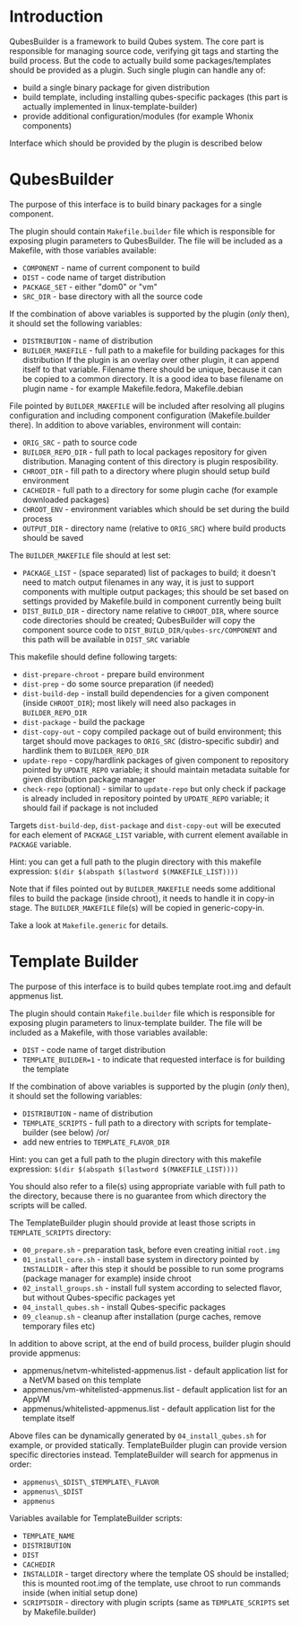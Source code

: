 Introduction
============

QubesBuilder is a framework to build Qubes system. The core part is responsible
for managing source code, verifying git tags and starting the build process.
But the code to actually build some packages/templates should be provided as a
plugin. Such single plugin can handle any of:
 - build a single binary package for given distribution
 - build template, including installing qubes-specific packages (this part is
   actually implemented in linux-template-builder)
 - provide additional configuration/modules (for example Whonix components)

Interface which should be provided by the plugin is described below


QubesBuilder
============

The purpose of this interface is to build binary packages for a single component.

The plugin should contain `Makefile.builder` file which is responsible for
exposing plugin parameters to QubesBuilder. The file will be included as a Makefile, with those variables available:
 * `COMPONENT` - name of current component to build
 * `DIST` - code name of target distribution
 * `PACKAGE_SET` - either "dom0" or "vm"
 * `SRC_DIR` - base directory with all the source code

If the combination of above variables is supported by the plugin (*only* then), it should set the following variables:
 * `DISTRIBUTION` - name of distribution
 * `BUILDER_MAKEFILE` - full path to a makefile for building packages for this distribution
   If the plugin is an overlay over other plugin, it can append itself to that variable.
   Filename there should be unique, because it can be copied to a common
   directory. It is a good idea to base filename on plugin name - for
   example Makefile.fedora, Makefile.debian

File pointed by `BUILDER_MAKEFILE` will be included after resolving all plugins
configuration and including component configuration (Makefile.builder there).
In addition to above variables, environment will contain:
 * `ORIG_SRC` - path to source code
 * `BUILDER_REPO_DIR` - full path to local packages repository for given
 distribution. Managing content of this directory is plugin resposibility.
 * `CHROOT_DIR` - fill path to a directory where plugin should setup build environment
 * `CACHEDIR` - full path to a directory for some plugin cache (for example downloaded packages)
 * `CHROOT_ENV` - environment variables which should be set during the build process
 * `OUTPUT_DIR` - directory name (relative to `ORIG_SRC`) where build products should be saved

The `BUILDER_MAKEFILE` file should at lest set:
 * `PACKAGE_LIST` - (space separated) list of packages to build; it doesn't
 need to match output filenames in any way, it is just to support components
 with multiple output packages; this should be set based on settings provided
 by Makefile.build in component currently being built
 * `DIST_BUILD_DIR` - directory name relative to `CHROOT_DIR`, where source
 code directories should be created; QubesBuilder will copy the component
 source code to `DIST_BUILD_DIR/qubes-src/COMPONENT` and this path will be
 available in `DIST_SRC` variable

This makefile should define following targets:
 * `dist-prepare-chroot` - prepare build environment
 * `dist-prep` - do some source preparation (if needed)
 * `dist-build-dep` - install build dependencies for a given component (inside
   `CHROOT_DIR`); most likely will need also packages in
   `BUILDER_REPO_DIR`
 * `dist-package` - build the package
 * `dist-copy-out` - copy compiled package out of build environment; this
   target should move packages to `ORIG_SRC` (distro-specific subdir) and hardlink
   them to `BUILDER_REPO_DIR`
 * `update-repo` - copy/hardlink packages of given component to repository
   pointed by `UPDATE_REPO` variable; it should maintain metadata suitable for
   given distribution package manager
 * `check-repo` (optional) - similar to `update-repo` but only check if package
   is already included in repository pointed by `UPDATE_REPO` variable; it
   should fail if package is not included

Targets `dist-build-dep`, `dist-package` and `dist-copy-out` will be executed
for each element of `PACKAGE_LIST` variable, with current element available in
`PACKAGE` variable.

Hint: you can get a full path to the plugin directory with this makefile
expression: `$(dir $(abspath $(lastword $(MAKEFILE_LIST))))`

Note that if files pointed out by `BUILDER_MAKEFILE` needs some additional files
to build the package (inside chroot), it needs to handle it in copy-in stage.
The `BUILDER_MAKEFILE` file(s) will be copied in generic-copy-in.

Take a look at `Makefile.generic` for details.

Template Builder
================

The purpose of this interface is to build qubes template root.img and default appmenus list.

The plugin should contain `Makefile.builder` file which is responsible for
exposing plugin parameters to linux-template builder. The file will be included as a Makefile, with those variables available:
 * `DIST` - code name of target distribution
 * `TEMPLATE_BUILDER=1` - to indicate that requested interface is for building the template

If the combination of above variables is supported by the plugin (*only* then), it should set the following variables:
 * `DISTRIBUTION` - name of distribution
 * `TEMPLATE_SCRIPTS` - full path to a directory with scripts for template-builder (see below)
    /or/
 * add new entries to `TEMPLATE_FLAVOR_DIR`

Hint: you can get a full path to the plugin directory with this makefile
expression: `$(dir $(abspath $(lastword $(MAKEFILE_LIST))))`

You should also refer to a file(s) using appropriate variable with full path to
the directory, because there is no guarantee from which directory the scripts
will be called.

The TemplateBuilder plugin should provide at least those scripts in `TEMPLATE_SCRIPTS` directory:
 * `00_prepare.sh` - preparation task, before even creating initial `root.img`
 * `01_install_core.sh` - install base system in directory pointed by
   `INSTALLDIR` - after this step it should be possible to run some programs
    (package manager for example) inside chroot
 * `02_install_groups.sh` - install full system according to selected flavor, but without Qubes-specific packages yet
 * `04_install_qubes.sh` - install Qubes-specific packages
 * `09_cleanup.sh` - cleanup after installation (purge caches, remove temporary files etc)

In addition to above script, at the end of build process, builder plugin should provide appmenus:
 * appmenus/netvm-whitelisted-appmenus.list - default application list for a NetVM based on this template
 * appmenus/vm-whitelisted-appmenus.list - default application list for an AppVM
 * appmenus/whitelisted-appmenus.list - default application list for the template itself

Above files can be dynamically generated by `04_install_qubes.sh` for example,
or provided statically. TemplateBuilder plugin can provide version
specific directories instead. TemplateBuilder will search for appmenus in
order:
 * `appmenus\_$DIST\_$TEMPLATE\_FLAVOR`
 * `appmenus\_$DIST`
 * `appmenus`

Variables available for TemplateBuilder scripts:
 - `TEMPLATE_NAME`
 - `DISTRIBUTION`
 - `DIST`
 - `CACHEDIR`
 - `INSTALLDIR` - target directory where the template OS should be installed; this is mounted root.img of the template, use chroot to run commands inside (when initial setup done)
 - `SCRIPTSDIR` - directory with plugin scripts (same as `TEMPLATE_SCRIPTS` set by Makefile.builder)

